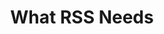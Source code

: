 ---
layout: bookmark
title: What RSS Needs
tags:
  - Bookmarks
  - Feeds
  - Web
  - Web Standards
created: '2024-12-22T10:08:40.671Z'
modified: '2024-12-22T10:09:06.454Z'
link: https://www.mnot.net/blog/2024/08/25/feeds?__readwiseLocation=
id: 926978210
excerpt: >-
  Web feeds could be so much more if we put some effort into them. This post
  explores some ideas of how to start.
image: https://www.mnot.net/blog/image/gondola.jpeg
---